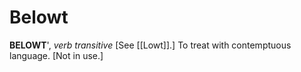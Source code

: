 # Belowt

**BELOWT**', _verb transitive_ \[See [[Lowt]].\] To treat with contemptuous language. \[Not in use.\]